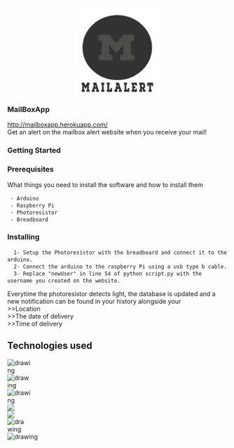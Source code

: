 
<p align="center">
  <img src="https://github.com/tarek-sanat/MailboxApp/blob/main/views/images/icon.png?raw=true" width="200"/>
</p>


### MailBoxApp

http://mailboxapp.herokuapp.com/  <br/>
Get an alert on the mailbox alert website when you receive your mail!

### Getting Started


### Prerequisites

What things you need to install the software and how to install them

```
 - Arduino
 - Raspberry Pi
 - Photoresistor
 - Breadboard
```

### Installing


```
  1- Setup the Photoresistor with the breadboard and connect it to the arduino.
  2- Connect the arduino to the raspberry Pi using a usb type b cable.
  3- Replace "newUser" in line 54 of python script.py with the username you created on the website.
```
Everytime the photoresistor detects light, the database is updated and a new notification can be found in your history alongside your <br/>
        >>Location <br/>>>The date of delivery <br/>>>Time of delivery

## Technologies used







<div class="row">
  <div class="column">
    <img align="left" src="https://upload.wikimedia.org/wikipedia/commons/thumb/d/d9/Node.js_logo.svg/1200px-Node.js_logo.svg.png" alt="drawing" width="60"/>
  </div>
  <div class="column">
    <img align="left" src="https://upload.wikimedia.org/wikipedia/commons/thumb/9/99/Unofficial_JavaScript_logo_2.svg/1200px-Unofficial_JavaScript_logo_2.svg.png" alt="drawing" width="50"/>
  </div>
  <div class="column">
    <img align="left" src="https://www.python.org/static/opengraph-icon-200x200.png" alt="drawing" width="60"/>
  </div>
  <div class="column">
    <img align="left" src="https://upload.wikimedia.org/wikipedia/commons/thumb/1/18/ISO_C%2B%2B_Logo.svg/1200px-ISO_C%2B%2B_Logo.svg.png" width="50"/>
  </div>
  <div class="column">
    <img align="left" src="https://upload.wikimedia.org/wikipedia/commons/thumb/6/61/HTML5_logo_and_wordmark.svg/1200px-HTML5_logo_and_wordmark.svg.png" width="60"/>
  </div>
  <div class="column">
    <img align="left" src="https://upload.wikimedia.org/wikipedia/commons/thumb/d/d5/CSS3_logo_and_wordmark.svg/1200px-CSS3_logo_and_wordmark.svg.png" alt="drawing" width="40"/>
  </div>
  <div class="column">
    <img align="left" src="https://miro.medium.com/max/824/1*9RqBEDU9Mbg6XM8O6d7Q9A.png" alt="drawing" width="100"/>
  </div>
</div>
